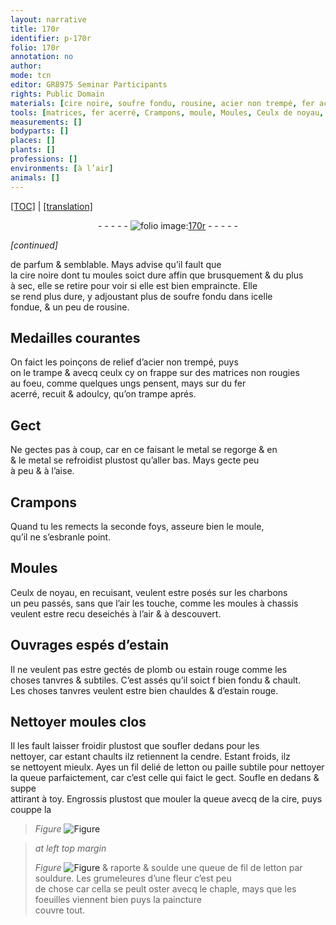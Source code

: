 ```yaml
---
layout: narrative
title: 170r
identifier: p-170r
folio: 170r
annotation: no
author:
mode: tcn
editor: GR8975 Seminar Participants
rights: Public Domain
materials: [cire noire, soufre fondu, rousine, acier non trempé, fer acerré, metal, charbons, estain, plomb, estain rouge, cendre, fil delié de letton, paille, cire, soulde, fil de letton, souldure]
tools: [matrices, fer acerré, Crampons, moule, Moules, Ceulx de noyau, moules à chassis, moules clos, fil delié de letton, paille, chaple]
measurements: []
bodyparts: []
places: []
plants: []
professions: []
environments: [à l’air]
animals: []
---
```


 <p><a href="{{ site.baseurl }}/normalized/">[TOC]</a> | <a href="{{ site.baseurl }}/texts/p-170r_tl/" target="_blank">[translation]</a></p><div class="folio" align="center">- - - - - <a href="http://gallica.bnf.fr/ark:/12148/btv1b10500001g/f345.image" target="_blank"><img src="https://cu-mkp.github.io/2017-workshop-edition/assets/photo-icon.png" alt="folio image: " style="display:inline-block; margin-bottom:-3px;"/>170r</a> - - - - - </div>  
 
*[continued]*
  
de parfum & semblable. Mays advise qu’il fault que<br/> la <span class="m">cire <span class="add">noire</span></span> dont tu moules soict dure affin que brusquement & <span class="del">du</span> plus<br/> à sec, elle se retire pour voir si elle est bien empraincte. Elle<br/> se rend plus dure, y adjoustant plus de <span class="m">soufre fondu</span> dans icelle<br/> fondue, & un peu de <span class="m">rousine</span>.
 
 
  

## Medailles courantes

 
On faict les poinçons de relief d’<span class="m">acier non trempé</span>, puys<br/> on le trampe & avecq ceulx cy on frappe sur des <span class="tl">matrices</span> non rougies<br/> au foeu, comme quelques ungs pensent, mays sur du <span class="tl"><span class="m">fer<br/> acerré</span></span>, recuit & adoulcy, qu’on trampe aprés.
 
 
  

## Gect

 
Ne gectes pas à coup, car en ce faisant le <span class="m">metal</span> se regorge & <span class="del">en</span><br/> <span class="del">&</span> le <span class="m">metal</span> se refroidist plustost qu’aller bas. Mays gecte peu<br/> à peu & à l’aise.
 
 
  

## <span class="tl">Crampons</span>

 
Quand tu les remects la seconde foys, asseure bien le <span class="tl">moule</span>,<br/> qu’il ne s’esbranle point.
 
 
  

## <span class="tl">Moules</span>

 
<span class="tl">Ceulx de noyau</span>, en recuisant, veulent estre posés sur les <span class="m">charbons</span><br/> un <span class="add">peu</span> passés, sans que l’air les touche, comme les <span class="tl">moules à chassis</span><br/> veulent estre <span class="del">recu</span> deseichés <span class="env">à l’air</span> & à descouvert.
 
 
  

## Ouvrages espés d’<span class="m">estain</span>

 
Il ne veulent pas estre gectés de <span class="m">plomb</span> ou <span class="m">estain rouge</span> co<span class="exp">mm</span>e les<br/> choses tanvres & subtiles. C’est assés qu’il soict <span class="del">f</span> bien fondu & chault.<br/> Les choses tanvres veulent estre bien chauldes & d’<span class="m">estain rouge</span>.
 
 
  

## Nettoyer <span class="tl">moules clos</span>

 
Il les fault laisser froidir plustost que soufler dedans pour les<br/> nettoyer, car estant chaults ilz retiennent la <span class="m">cendre</span>. Estant froids, ilz<br/> se nettoyent mieulx. Ayes un <span class="tl"><span class="m">fil delié de letton</span></span> ou <span class="tl"><span class="m">paille</span></span> subtile pour nettoyer<br/> la queue parfaictem<span class="x"><span class="exp">ent</span></span>, car c’est celle qui faict le gect. Soufle en dedans & suppe<br/> attirant à toy. Engrossis plustost que mouler la queue avecq de la <span class="m">cire</span>, puys couppe la 
> *Figure*
> <a href="https://drive.google.com/open?id=0B9-oNrvWdlO5amQ1YVRWWnFGWUE" target="_blank"><img src="https://cu-mkp.github.io/GR8975-edition/assets/photo-icon.png" alt="Figure" style="display:inline-block; margin-bottom:-3px;"/></a>

 
> *at left top margin*
> 
> 
>  
> *Figure*
> <a href="https://drive.google.com/open?id=0B9-oNrvWdlO5S3FNaEt0QmN1alU" target="_blank"><img src="https://cu-mkp.github.io/GR8975-edition/assets/photo-icon.png" alt="Figure" style="display:inline-block; margin-bottom:-3px;"/></a>
 & raporte & <span class="m">soulde</span> une queue de <span class="m">fil de letton</span> par <span class="m">souldure</span>. Les grumeleures d’une fleur c’est peu<br/> de chose car cella se peult oster avecq le <span class="tl">chaple</span>, mays que les foeuilles viennent bien puys la paincture<br/> couvre tout.
 
 